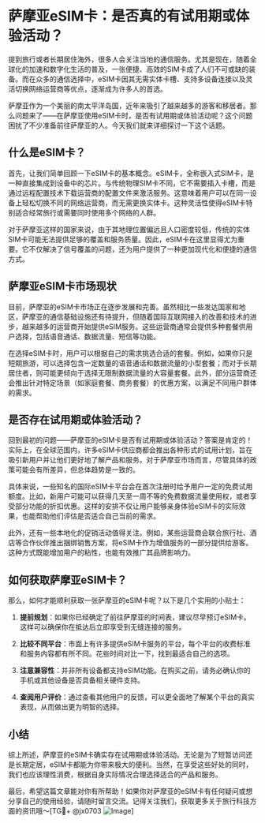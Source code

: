 # 萨摩亚eSIM卡：是否真的有试用期或体验活动？

提到旅行或者长期居住海外，很多人会关注当地的通信服务。尤其是现在，随着全球化的加速和数字化生活的普及，一张便捷、高效的SIM卡成了人们不可或缺的装备。而在众多的通信选择中，eSIM卡因其无需实体卡槽、支持多设备连接以及灵活切换网络运营商等优点，逐渐成为许多人的首选。

萨摩亚作为一个美丽的南太平洋岛国，近年来吸引了越来越多的游客和移居者。那么问题来了——在萨摩亚使用eSIM卡时，是否有试用期或体验活动呢？这个问题困扰了不少准备前往萨摩亚的人。今天我们就来详细探讨一下这个话题。

## 什么是eSIM卡？

首先，让我们简单回顾一下eSIM卡的基本概念。eSIM卡，全称嵌入式SIM卡，是一种直接集成到设备中的芯片。与传统物理SIM卡不同，它不需要插入卡槽，而是通过远程配置技术下载运营商的配置文件来激活服务。这意味着用户可以在同一设备上轻松切换不同的网络运营商，而无需更换实体卡。这种灵活性使得eSIM卡特别适合经常旅行或需要同时使用多个网络的人群。

对于萨摩亚这样的国家来说，由于其地理位置偏远且人口密度较低，传统的实体SIM卡可能无法提供足够的覆盖和服务质量。因此，eSIM卡在这里显得尤为重要。它不仅解决了信号覆盖的问题，还为用户提供了一种更加现代化和便捷的通信方式。

## 萨摩亚eSIM卡市场现状

目前，萨摩亚的eSIM卡市场正在逐步发展和完善。虽然相比一些发达国家和地区，萨摩亚的通信基础设施还有待提升，但随着国际互联网接入的改善和技术的进步，越来越多的运营商开始提供eSIM服务。这些运营商通常会提供多种套餐供用户选择，包括语音通话、数据流量、短信等功能。

在选择eSIM卡时，用户可以根据自己的需求挑选合适的套餐。例如，如果你只是短期旅游，可以选择包含一定数量的语音通话和数据流量的小型套餐；而对于长期居住者，则可能更倾向于选择无限制数据流量的大容量套餐。此外，部分运营商还会推出针对特定场景（如家庭套餐、商务套餐）的优惠方案，以满足不同用户群体的需求。

## 是否存在试用期或体验活动？

回到最初的问题——萨摩亚的eSIM卡是否有试用期或体验活动？答案是肯定的！实际上，在全球范围内，许多eSIM卡供应商都会推出各种形式的试用计划，旨在吸引新用户并让他们更好地了解产品和服务。对于萨摩亚市场而言，尽管具体的政策可能会有所差异，但总体趋势是一致的。

具体来说，一些知名的国际eSIM卡平台会在首次注册时给予用户一定的免费试用额度。比如，新用户可能可以获得几天至一周不等的免费数据流量使用权，或者享受部分功能的折扣优惠。这样的安排不仅让用户能够亲身体验eSIM卡的实际效果，也能帮助他们评估是否适合自己当前的需求。

此外，还有一些本地化的促销活动值得关注。例如，某些运营商会联合旅行社、酒店等合作伙伴推出捆绑销售方案，将eSIM卡作为增值服务的一部分提供给游客。这种方式既能增加用户的粘性，也能有效推广其品牌影响力。

## 如何获取萨摩亚eSIM卡？

那么，如何才能顺利获取一张萨摩亚的eSIM卡呢？以下是几个实用的小贴士：

1. **提前规划**：如果你已经确定了前往萨摩亚的时间表，建议尽早预订eSIM卡。这样可以确保你在抵达后立即享受到无缝连接的服务。
   
2. **比较不同平台**：市面上有许多提供eSIM卡服务的平台，每个平台的收费标准和服务内容都有所不同。花些时间对比一下，找到最适合自己的选项。

3. **注意兼容性**：并非所有设备都支持eSIM功能。在购买之前，请务必确认你的手机或其他设备是否具备相关硬件支持。

4. **查阅用户评价**：通过查看其他用户的反馈，可以更全面地了解某个平台的真实表现，从而做出更为明智的选择。

## 小结

综上所述，萨摩亚的eSIM卡确实存在试用期或体验活动。无论是为了短暂访问还是长期定居，eSIM卡都能为你带来极大的便利。当然，在享受这些好处的同时，我们也应该理性消费，根据自身实际情况合理选择适合的产品和服务。

最后，希望这篇文章能对你有所帮助！如果你对萨摩亚的eSIM卡有任何疑问或想分享自己的使用经验，请随时留言交流。记得关注我们，获取更多关于旅行科技方面的资讯哦～[TG💪+ @jx0703 ![Image](https://github.com/user-attachments/assets/dbca1d08-cadb-493c-b0ec-ad6f7a83f270)]